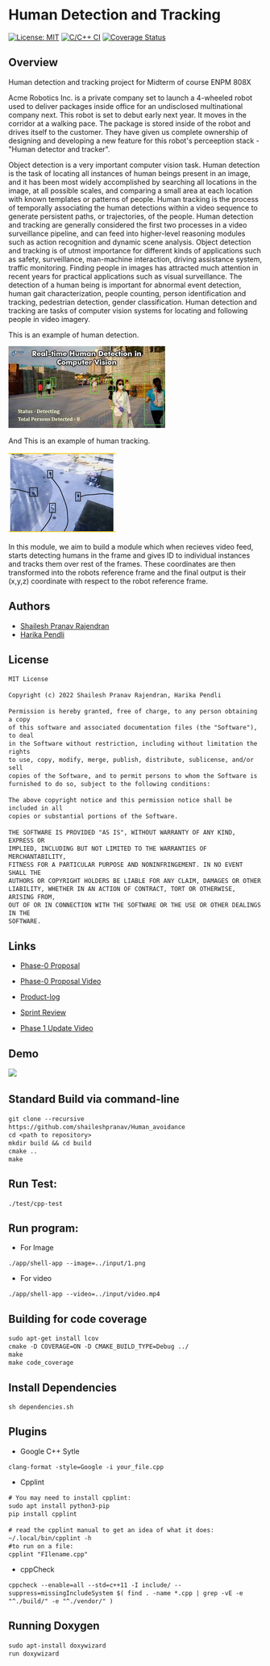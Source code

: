 # Human Detection and Tracking

[![License: MIT](https://img.shields.io/badge/License-MIT-green.svg)](https://opensource.org/licenses/MIT)
[![C/C++ CI](https://github.com/shaileshpranav/Human_avoidance/actions/workflows/CI.yml/badge.svg)](https://github.com/shaileshpranav/Human_avoidance/actions/workflows/CI.yml)
[![Coverage Status](https://coveralls.io/repos/github/shaileshpranav/Human_avoidance/badge.svg?branch=main)](https://coveralls.io/github/shaileshpranav/Human_avoidance?branch=main)

## Overview
Human detection and tracking project for Midterm of course ENPM 808X

Acme Robotics Inc. is a private company set to launch a 4-wheeled robot used to deliver packages inside office for an undisclosed multinational company next. This robot is set to debut early next year. It moves in the corridor at a walking pace. The package is stored inside of the robot and drives itself to the customer. They have given us complete ownership of designing and developing a new feature for this robot's perceeption stack -"Human detector and tracker". 

Object detection is a very important computer vision task. Human detection is the task of locating all instances of human beings present in an image, and it has been most widely accomplished by searching all locations in the image, at all possible scales, and comparing a small area at each location with known templates or patterns of people. Human tracking is the process of temporally associating the human detections within a video sequence to generate persistent paths, or trajectories, of the people. Human detection and tracking are generally considered the first two processes in a video surveillance pipeline, and can feed into higher-level reasoning modules such as action recognition and dynamic scene analysis. Object detection and tracking is of utmost importance for different kinds of applications such as safety, surveillance, man-machine interaction, driving assistance system, traffic monitoring. Finding people in images has attracted much attention in recent years for practical applications such as visual surveillance. The detection of a human being is important for abnormal event detection, human gait characterization, people counting, person identification and tracking, pedestrian detection, gender classification. Human detection and tracking are tasks of computer vision systems for locating and following people in video imagery.

This is an example of human detection.

<img title="Detect_Ex" alt="Detect_Ex" src="docs/detect.jpeg">

And This is an example of human tracking.

<img title="Track_Ex" alt="Track_Ex" src="docs/track.jpeg">

In this module, we aim to build a module which when recieves video feed, starts detecting humans in the frame and gives ID to individual instances and tracks them over rest of the frames. These coordinates are then transformed into the robots reference frame and the final output is their (x,y,z) coordinate with respect to the robot reference frame.

## Authors
- [Shailesh Pranav Rajendran](https://github.com/shaileshpranav)
- [Harika Pendli](https://github.com/harika-pendli)

## License 
```
MIT License

Copyright (c) 2022 Shailesh Pranav Rajendran, Harika Pendli

Permission is hereby granted, free of charge, to any person obtaining a copy
of this software and associated documentation files (the "Software"), to deal
in the Software without restriction, including without limitation the rights
to use, copy, modify, merge, publish, distribute, sublicense, and/or sell
copies of the Software, and to permit persons to whom the Software is
furnished to do so, subject to the following conditions:

The above copyright notice and this permission notice shall be included in all
copies or substantial portions of the Software.

THE SOFTWARE IS PROVIDED "AS IS", WITHOUT WARRANTY OF ANY KIND, EXPRESS OR
IMPLIED, INCLUDING BUT NOT LIMITED TO THE WARRANTIES OF MERCHANTABILITY,
FITNESS FOR A PARTICULAR PURPOSE AND NONINFRINGEMENT. IN NO EVENT SHALL THE
AUTHORS OR COPYRIGHT HOLDERS BE LIABLE FOR ANY CLAIM, DAMAGES OR OTHER
LIABILITY, WHETHER IN AN ACTION OF CONTRACT, TORT OR OTHERWISE, ARISING FROM,
OUT OF OR IN CONNECTION WITH THE SOFTWARE OR THE USE OR OTHER DEALINGS IN THE
SOFTWARE.

```

## Links
- [Phase-0 Proposal](https://github.com/shaileshpranav/Human_avoidance/blob/main/Proposal.pdf)

- [Phase-0 Proposal Video](https://drive.google.com/file/d/1JcN-jdWsAfGG5XlVniN_F_-hbOWnSuIF/view?usp=sharing)

- [Product-log](https://docs.google.com/spreadsheets/d/13NfVb0g8LwvVlH9F1EcA1EnQb8gwcYmieM8Q2csQmX0/edit#gid=0)

- [Sprint Review](https://docs.google.com/document/d/1Nb_psVTufyzcFsdD67MJTqQvALrAlez0QEYVcEus4a4/edit)

- [Phase 1 Update Video](https://drive.google.com/file/d/1zdG5oJxihnf690Nj9lmH-NxazA3RiWn2/view?usp=sharing)

## Demo
<img src="output/Result.gif">

## Standard Build via command-line
```
git clone --recursive https://github.com/shaileshpranav/Human_avoidance
cd <path to repository>
mkdir build && cd build
cmake ..
make
```
## Run Test:

    ./test/cpp-test
## Run program:
- For Image
```
./app/shell-app --image=../input/1.png
```
- For video
``` 
./app/shell-app --video=../input/video.mp4
```

## Building for code coverage
```
sudo apt-get install lcov
cmake -D COVERAGE=ON -D CMAKE_BUILD_TYPE=Debug ../
make
make code_coverage
```

##  Install Dependencies
```
sh dependencies.sh
```
## Plugins
- Google C++ Sytle
```
clang-format -style=Google -i your_file.cpp
```

- Cpplint

```
# You may need to install cpplint:
sudo apt install python3-pip
pip install cpplint

# read the cpplint manual to get an idea of what it does:
~/.local/bin/cpplint -h
#to run on a file:
cpplint "FIlename.cpp"
```

- cppCheck
```
cppcheck --enable=all --std=c++11 -I include/ --suppress=missingIncludeSystem $( find . -name *.cpp | grep -vE -e "^./build/" -e "^./vendor/" )
```
## Running Doxygen
```
sudo apt-install doxywizard
run doxywizard
```
